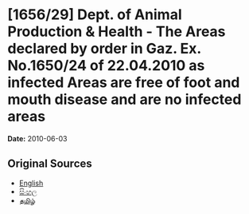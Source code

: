 # [1656/29] Dept. of Animal Production & Health - The Areas declared by order in Gaz. Ex. No.1650/24 of 22.04.2010 as infected Areas are free of foot and mouth disease and are no infected areas

**Date:** 2010-06-03

## Original Sources

- [English](https://documents.gov.lk/view/extra-gazettes/2010/6/1656-29_E.pdf)
- [සිංහල](https://documents.gov.lk/view/extra-gazettes/2010/6/1656-29_S.pdf)
- [தமிழ்](https://documents.gov.lk/view/extra-gazettes/2010/6/1656-29_T.pdf)
